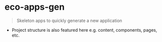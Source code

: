 # eco-apps-gen

> Skeleton apps to quickly generate a new application

- Project structure is also featured here e.g. content, components, pages, etc.
